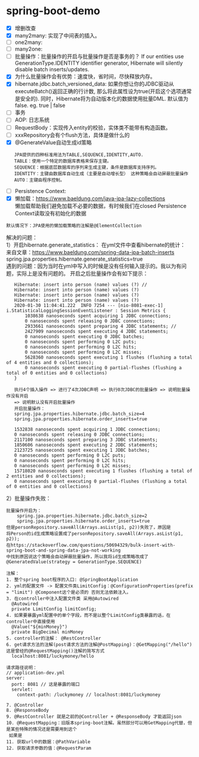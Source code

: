 # spring-boot-demo
 -[x] 增删改查   
 -[x] many2many: 实现了中间表的插入。   
 -[ ] one2many:    
 -[ ] many2one: 
 -[ ] 批量操作：批量操作的开启与批量操作是否是事务的？
  If our entities use GenerationType.IDENTITY identifier generator, 
  Hibernate will silently disable batch inserts/updates.
 -[x] 为什么批量操作会有优势：速度快，省时间，尽快释放内存。
 -[x] hibernate.jdbc.batch_versioned_data: 如果你想让你的JDBC驱动从executeBatch()返回正确的行计数,
 那么将此属性设为true(开启这个选项通常是安全的). 同时，Hibernate将为自动版本化的数据使用批量DML. 
 默认值为false. eg. true | false
 -[ ] 事务   
 -[ ] AOP: 日志系统   
 -[ ] RequestBody：实现传入entity的校验，实体类不能带有构造函数。
 -[ ] xxxRepository会有个flush方法，具体是做什么的
 -[x] @GenerateValue自动生成id策略
 ```
    JPA提供的四种标准用法为TABLE,SEQUENCE,IDENTITY,AUTO. 
    TABLE：使用一个特定的数据库表格来保存主键。 
    SEQUENCE：根据底层数据库的序列来生成主键，条件是数据库支持序列。 
    IDENTITY：主键由数据库自动生成（主要是自动增长型） 这种策略会自动屏蔽批量操作
    AUTO：主键由程序控制。 
 ```
-[ ] Persistence Context:
-[x] 懒加载：https://www.baeldung.com/java-jpa-lazy-collections   
懒加载帮助我们避免加载不必要的数据，有时候我们在closed Persistence Context读取没有初始化的数据
```
默认情况下：JPA使用的懒加载策略的注解是@ElementCollection
```
 
 解决的问题：   
 1）开启hibernate.generate_statistics：
 在yml文件中查看hibernate的统计：   
 来自文章：https://www.baeldung.com/spring-data-jpa-batch-inserts   
 spring.jpa.properties.hibernate.generate_statistics=true   
 遇到的问题：因为当时在yml中写入的时候是没有任何输入提示的。我以为有问题，实际上是没有问题的。
 开启之后批量操作会有如下提示：
 ```
    Hibernate: insert into person (name) values (?) // 
    Hibernate: insert into person (name) values (?)
    Hibernate: insert into person (name) values (?)
    Hibernate: insert into person (name) values (?)
    2020-01-30 11:04:41.222  INFO 7254 --- [nio-8081-exec-1] i.StatisticalLoggingSessionEventListener : Session Metrics {
        1038638 nanoseconds spent acquiring 1 JDBC connections;
        0 nanoseconds spent releasing 0 JDBC connections;
        2933661 nanoseconds spent preparing 4 JDBC statements; // 
        2427909 nanoseconds spent executing 4 JDBC statements;
        0 nanoseconds spent executing 0 JDBC batches;
        0 nanoseconds spent performing 0 L2C puts;
        0 nanoseconds spent performing 0 L2C hits;
        0 nanoseconds spent performing 0 L2C misses;
        5628360 nanoseconds spent executing 1 flushes (flushing a total of 4 entities and 0 collections);
        0 nanoseconds spent executing 0 partial-flushes (flushing a total of 0 entities and 0 collections)
    }

    执行4个插入操作 => 进行了4次JDBC声明 => 执行0次JDBC的批量操作 => 说明批量操作没有开启
    => 说明默认没有开启批量操作
    开启批量操作：
    spring.jpa.properties.hibernate.jdbc.batch_size=4
    spring.jpa.properties.hibernate.order_inserts=true

    1532838 nanoseconds spent acquiring 1 JDBC connections;
    0 nanoseconds spent releasing 0 JDBC connections;
    2117100 nanoseconds spent preparing 3 JDBC statements;
    1850606 nanoseconds spent executing 2 JDBC statements;
    2123725 nanoseconds spent executing 1 JDBC batches;
    0 nanoseconds spent performing 0 L2C puts;
    0 nanoseconds spent performing 0 L2C hits;
    0 nanoseconds spent performing 0 L2C misses;
    15718020 nanoseconds spent executing 1 flushes (flushing a total of 2 entities and 0 collections);
    0 nanoseconds spent executing 0 partial-flushes (flushing a total of 0 entities and 0 collections)
 ```
2）批量操作失败：
```
批量操作开启为：
    spring.jpa.properties.hibernate.jdbc.batch_size=2
    spring.jpa.properties.hibernate.order_inserts=true
但是personRepository.saveAll(Arrays.asList(p1, p2))失败了，原因是
将Person的id生成策略设置成了personRepository.saveAll(Arrays.asList(p1, p2));
在https://stackoverflow.com/questions/50694329/bulk-insert-with-spring-boot-and-spring-data-jpa-not-working
中找到原因说这个策略会自动屏蔽批量操作，所以我将id生成策略改成了@GeneratedValue(strategy = GenerationType.SEQUENCE)

```
 
```
注解：
1. 整个spring boot程序的入口: @SpringBootApplication
2. yml的配置文件 -> 配置文件类LimitConfig：@ConfigurationProperties(prefix = "limit") @Component这个是必须的 否则无法依赖注入。
3. 在controller中注入配置文件类 采用@Autowired   
  @Autowired
  private LimitConfig limitConfig;
4. 如果要暴露yml配置中的单个字段，而不是以整个LimitConfig类暴露的话，在controller中直接使用
  @Value("${minMoney}")
  private BigDecimal minMoney
5. controller的注解： @RestController
6. get请求方法的注解(post请求方法的注解@PostMapping)：@GetMapping("/hello") 这是曾经的@RequestMapping()注解的简写方式
  localhost:8081/luckymoney/hello

请求路径说明：
// application-dev.yml
server:
  port: 8081 // 这是暴露的端口
  servlet:
    context-path: /luckymoney // localhost:8081/luckymoney

7. @Controller
8. @ResponseBody
9. @RestController 就是之前的@Controller + @ResponseBody 才能返回json
10. @RequestMapping：旧版本spring-boot注解。虽然部分可以用GetMapping代替，但是某些特殊的情况还是需要用到这个
 如果是
11. 获取url中的数据：@PathVariable
12. 获取请求参数的值：@RequestParam

```
